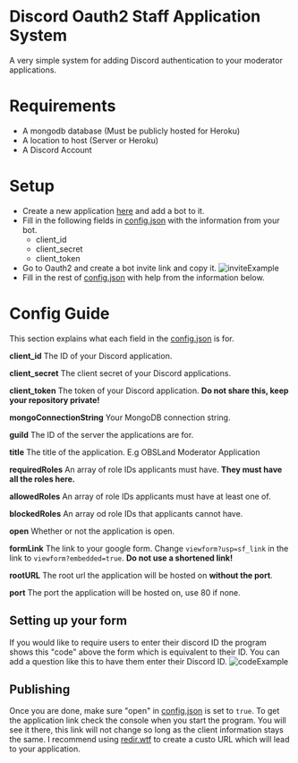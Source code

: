 # Discord Oauth2 Staff Application System
A very simple system for adding Discord authentication to your moderator applications.
# Requirements
- A mongodb database (Must be publicly hosted for Heroku)
- A location to host (Server or Heroku)
- A Discord Account
# Setup
- Create a new application [here](https://discord.com/developers) and add a bot to it.
- Fill in the following fields in [config.json](https://github.com/ObertoIsOBS/discord-oauth-application/blob/main/config.json) with the information from your bot.
  - client_id
  - client_secret
  - client_token
 - Go to Oauth2 and create a bot invite link and copy it.
 ![inviteExample](https://cdn.obs.wtf/images/oauthinviteExp.png)
 - Fill in the rest of [config.json](https://github.com/ObertoIsOBS/discord-oauth-application/blob/main/config.json) with help from the information below.
# Config Guide
This section explains what each field in the [config.json](https://github.com/ObertoIsOBS/discord-oauth-application/blob/main/config.json) is for.

__client_id__ The ID of your Discord application.

__client_secret__ The client secret of your Discord applications.

__client_token__ The token of your Discord application. **Do not share this, keep your repository private!**

__mongoConnectionString__ Your MongoDB connection string.

__guild__ The ID of the server the applications are for.

__title__ The title of the application. E.g OBSLand Moderator Application

__requiredRoles__ An array of role IDs applicants must have. **They must have all the roles here.**

__allowedRoles__ An array of role IDs applicants must have at least one of.

__blockedRoles__ An array od role IDs that applicants cannot have.

__open__ Whether or not the application is open.

__formLink__ The link to your google form. Change `viewform?usp=sf_link` in the link to `viewform?embedded=true`. **Do not use a shortened link!**

__rootURL__ The root url the application will be hosted on **without the port**.

__port__ The port the application will be hosted on, use 80 if none.

## Setting up your form
If you would like to require users to enter their discord ID the program shows this "code" above the form which is equivalent to their ID. You can add a question like this to have them enter their Discord ID.
![codeExample](https://cdn.obs.wtf/images/codeExp.png)

## Publishing
Once you are done, make sure "open" in [config.json](https://github.com/ObertoIsOBS/discord-oauth-application/blob/main/config.json) is set to `true`. To get the application link check the console when you start the program. You will see it there, this link will not change so long as the client information stays the same. I recommend using [redir.wtf](https://redir.wtf) to create a custo URL which will lead to your application.
